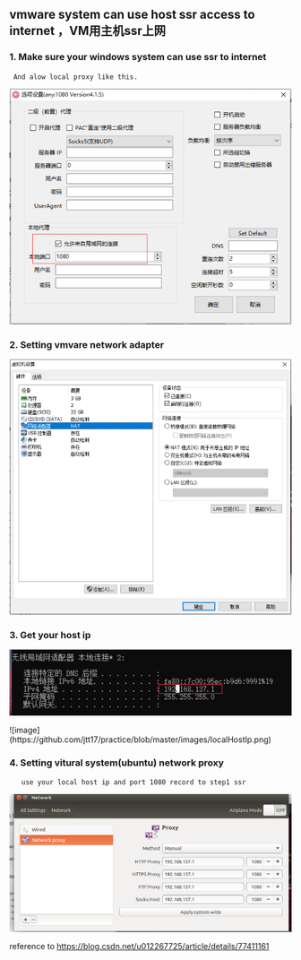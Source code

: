 ## vmware system can use host ssr access to internet ，VM用主机ssr上网


### 1. Make sure your windows system can use ssr to internet 
     And alow local proxy like this.
<p align="center">
  <img src="images/ssrconfig.png">
</p>

### 2. Setting vmvare network adapter
<p align="center">
  <img src="images/VMconfig.png">
</p>
 
### 3. Get your host ip 
<p align="center">
  <img src="images/localHostIp.png">
</p>
       ![image](https://github.com/jtt17/practice/blob/master/images/localHostIp.png)


### 4. Setting vitural system(ubuntu) network proxy 
       use your local host ip and port 1080 record to step1 ssr 
<p align="center">
  <img src="images/UbuntuProxyconfig.png">
</p>


reference to  https://blog.csdn.net/u012267725/article/details/77411161
